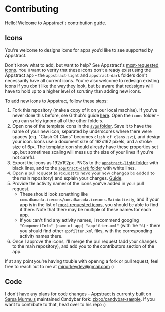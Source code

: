 # Contributing

Hello! Welcome to Appstract's contribution guide.

## Icons

You're welcome to designs icons for apps you'd like to see supported by Appstract.

Don't know what to add, but want to help? See Appstract's [most-requested icons](https://github.com/mirrorkeydev/Appstract/blob/master/most-requested-icons.txt). You'll want to verify that these icons don't already exist using the Appstract app - the `appstract-light` and `appstract-dark` folders don't necessarily have all current icons. You're also welcome to redesign existing icons if you don't like the way they look, but be aware that redesigns will have to hold up to a higher level of scrutiny than adding new icons.

To add new icons to Appstract, follow these steps:

1. Fork this repository (make a copy of it on your local machine). If you've never done this before, see Github's guide [here](https://docs.github.com/en/free-pro-team@latest/github/getting-started-with-github/fork-a-repo). Open the `icons` folder - you can safely ignore all of the other folders.
2. Open one of the template icons in the [`svgs` folder](https://github.com/mirrorkeydev/Appstract/tree/master/icons/svgs). Save it to have the name of your new icon, separated by underscores where there were spaces (e.g. "Clash Of Clans" becomes `clash_of_clans.svg`), and design your icon. Icons use a document size of 192x192 pixels, and a stroke size of 6px. The template icon should already have these properties set up, but sometimes scaling will mess up the size of your lines if you're not careful.
3. Export the icons as 192x192px .PNGs to the [`appstract-light` folder](https://github.com/mirrorkeydev/Appstract/tree/master/icons/appstract-light) with black lines, and to the [`appstract-dark` folder](https://github.com/mirrorkeydev/Appstract/tree/master/icons/appstract-light) with white lines.
4. Open a pull request (a request to have your new changes be added to the main repository) and explain your changes. [Guide](https://docs.github.com/en/free-pro-team@latest/github/collaborating-with-issues-and-pull-requests/creating-a-pull-request).
5. Provide the activity names of the icons you've added in your pull request.
    - These should look something like `com.dkanada.icecons/com.dkanada.icecons.MainActivity`, and if your app is in the list of [most-requested icons](https://github.com/mirrorkeydev/Appstract/blob/master/icons/most-requested-icons.txt), you should be able to find it there. Note that there may be multiple of these names for each app.
    - If you can't find any activity names, I recommend googling `"ComponentInfo" [name of app] "appfilter.xml"` (with the `"`s) - there you should find other `appfilter.xml` files, with the corresponding activity names there.
6. Once I approve the icons, I'll merge the pull request (add your changes to the main repository), and add you to the contributors section of the app.

If at any point you're having trouble with opening a fork or pull request, feel free to reach out to me at mirrorkeydev@gmail.com :)

## Code

I don't have any plans for code changes - Appstract is currently built on [Sarsa Murmu's](https://github.com/sarsamurmu) maintained Candybar fork: [zixpo/candybar-sample](https://github.com/zixpo/candybar-sample). If you want to contribute to that, head over to his repo :)


